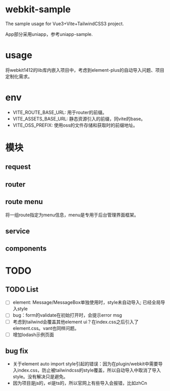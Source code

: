 # webkit-sample

The sample usage for Vue3+Vite+TailwindCSS3 project.

App部分采用uniapp，参考uniapp-sample.

# usage

将webkit1412的lib库内嵌入项目中，考虑到element-plus的自动导入问题、项目定制化需求。

# env

- VITE_ROUTE_BASE_URL: 用于router的前缀。
- VITE_ASSETS_BASE_URL: 静态资源引入的前缀，同vite的base。
- VITE_OSS_PREFIX: 使用oss的文件存储和获取时的前缀地址。

# 模块

## request

## router

## route menu

将一组route指定为menu信息，menu是专用于后台管理界面框架。

## service

## components

# TODO

## TODO List

[//]: # (- [ ] element-plus: 自动导入icon)
- [ ] element: Message/MessageBox单独使用时，style未自动导入; 已经全局导入style
- [ ] bug：form的validate在初始打开时，会提示error msg
- [ ] 考虑到tailwind会覆盖其他element ui？在index.css之后引入了element.css。vant也同样问题。
- [ ] 增加lodash示例页面

## bug fix

- 关于element auto import style引起的错误：因为在plugin/webkit中需要导入index.css，防止被tailwindcss的style覆盖，所以自动导入中取消了导入style。没有解决只是避免。
- 因为项目是js的，el是ts的，所以官网上有些导入会报错，比如zhCn
